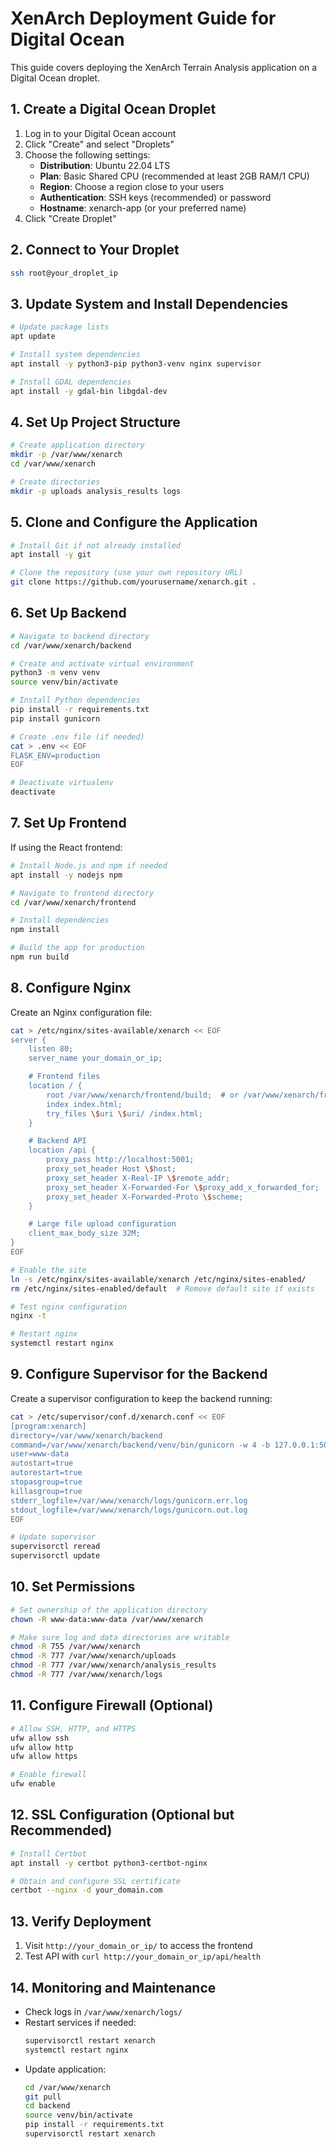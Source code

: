 # XenArch Deployment Guide for Digital Ocean

This guide covers deploying the XenArch Terrain Analysis application on a Digital Ocean droplet.

## 1. Create a Digital Ocean Droplet

1. Log in to your Digital Ocean account
2. Click "Create" and select "Droplets"
3. Choose the following settings:
   - **Distribution**: Ubuntu 22.04 LTS
   - **Plan**: Basic Shared CPU (recommended at least 2GB RAM/1 CPU)
   - **Region**: Choose a region close to your users
   - **Authentication**: SSH keys (recommended) or password
   - **Hostname**: xenarch-app (or your preferred name)
4. Click "Create Droplet"

## 2. Connect to Your Droplet

```bash
ssh root@your_droplet_ip
```

## 3. Update System and Install Dependencies

```bash
# Update package lists
apt update

# Install system dependencies
apt install -y python3-pip python3-venv nginx supervisor

# Install GDAL dependencies
apt install -y gdal-bin libgdal-dev
```

## 4. Set Up Project Structure

```bash
# Create application directory
mkdir -p /var/www/xenarch
cd /var/www/xenarch

# Create directories
mkdir -p uploads analysis_results logs
```

## 5. Clone and Configure the Application

```bash
# Install Git if not already installed
apt install -y git

# Clone the repository (use your own repository URL)
git clone https://github.com/yourusername/xenarch.git .
```

## 6. Set Up Backend

```bash
# Navigate to backend directory
cd /var/www/xenarch/backend

# Create and activate virtual environment
python3 -m venv venv
source venv/bin/activate

# Install Python dependencies
pip install -r requirements.txt
pip install gunicorn

# Create .env file (if needed)
cat > .env << EOF
FLASK_ENV=production
EOF

# Deactivate virtualenv
deactivate
```

## 7. Set Up Frontend

If using the React frontend:

```bash
# Install Node.js and npm if needed
apt install -y nodejs npm

# Navigate to frontend directory
cd /var/www/xenarch/frontend

# Install dependencies
npm install

# Build the app for production
npm run build
```

## 8. Configure Nginx

Create an Nginx configuration file:

```bash
cat > /etc/nginx/sites-available/xenarch << EOF
server {
    listen 80;
    server_name your_domain_or_ip;

    # Frontend files
    location / {
        root /var/www/xenarch/frontend/build;  # or /var/www/xenarch/frontend if using static HTML/JS
        index index.html;
        try_files \$uri \$uri/ /index.html;
    }

    # Backend API
    location /api {
        proxy_pass http://localhost:5001;
        proxy_set_header Host \$host;
        proxy_set_header X-Real-IP \$remote_addr;
        proxy_set_header X-Forwarded-For \$proxy_add_x_forwarded_for;
        proxy_set_header X-Forwarded-Proto \$scheme;
    }

    # Large file upload configuration
    client_max_body_size 32M;
}
EOF

# Enable the site
ln -s /etc/nginx/sites-available/xenarch /etc/nginx/sites-enabled/
rm /etc/nginx/sites-enabled/default  # Remove default site if exists

# Test nginx configuration
nginx -t

# Restart nginx
systemctl restart nginx
```

## 9. Configure Supervisor for the Backend

Create a supervisor configuration to keep the backend running:

```bash
cat > /etc/supervisor/conf.d/xenarch.conf << EOF
[program:xenarch]
directory=/var/www/xenarch/backend
command=/var/www/xenarch/backend/venv/bin/gunicorn -w 4 -b 127.0.0.1:5001 app:app
user=www-data
autostart=true
autorestart=true
stopasgroup=true
killasgroup=true
stderr_logfile=/var/www/xenarch/logs/gunicorn.err.log
stdout_logfile=/var/www/xenarch/logs/gunicorn.out.log
EOF

# Update supervisor
supervisorctl reread
supervisorctl update
```

## 10. Set Permissions

```bash
# Set ownership of the application directory
chown -R www-data:www-data /var/www/xenarch

# Make sure log and data directories are writable
chmod -R 755 /var/www/xenarch
chmod -R 777 /var/www/xenarch/uploads
chmod -R 777 /var/www/xenarch/analysis_results
chmod -R 777 /var/www/xenarch/logs
```

## 11. Configure Firewall (Optional)

```bash
# Allow SSH, HTTP, and HTTPS
ufw allow ssh
ufw allow http
ufw allow https

# Enable firewall
ufw enable
```

## 12. SSL Configuration (Optional but Recommended)

```bash
# Install Certbot
apt install -y certbot python3-certbot-nginx

# Obtain and configure SSL certificate
certbot --nginx -d your_domain.com
```

## 13. Verify Deployment

1. Visit `http://your_domain_or_ip/` to access the frontend
2. Test API with `curl http://your_domain_or_ip/api/health`

## 14. Monitoring and Maintenance

- Check logs in `/var/www/xenarch/logs/`
- Restart services if needed:
  ```bash
  supervisorctl restart xenarch
  systemctl restart nginx
  ```
- Update application:
  ```bash
  cd /var/www/xenarch
  git pull
  cd backend
  source venv/bin/activate
  pip install -r requirements.txt
  supervisorctl restart xenarch
  ``` 